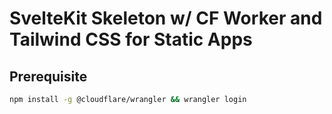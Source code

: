 # SvelteKit Skeleton w/ CF Worker and Tailwind CSS for Static Apps

## Prerequisite

```bash
npm install -g @cloudflare/wrangler && wrangler login
```
